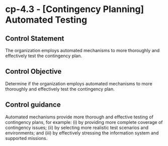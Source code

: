 # cp-4.3 - \[Contingency Planning\] Automated Testing

## Control Statement

The organization employs automated mechanisms to more thoroughly and effectively test the contingency plan.

## Control Objective

Determine if the organization employs automated mechanisms to more thoroughly and effectively test the contingency plan.

## Control guidance

Automated mechanisms provide more thorough and effective testing of contingency plans, for example: (i) by providing more complete coverage of contingency issues; (ii) by selecting more realistic test scenarios and environments; and (iii) by effectively stressing the information system and supported missions.
